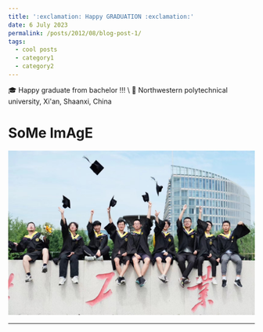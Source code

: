 ```yaml
---
title: ':exclamation: Happy GRADUATION :exclamation:'
date: 6 July 2023
permalink: /posts/2012/08/blog-post-1/
tags:
  - cool posts
  - category1
  - category2
---
```


:mortar_board: Happy graduate from bachelor !!!
\\
:round_pushpin: Northwestern polytechnical university, Xi'an, Shaanxi, China

SoMe ImAgE
======

<img src='/images/nwpu_graduate.png'>


------
